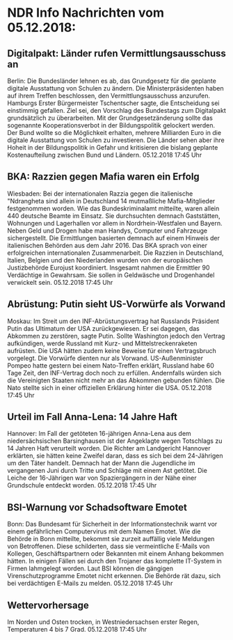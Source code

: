# NDR Info Nachrichten vom 05.12.2018:


## Digitalpakt: Länder rufen Vermittlungsausschuss an
Berlin: Die Bundesländer lehnen es ab, das Grundgesetz für die geplante digitale Ausstattung von Schulen zu ändern. Die Ministerpräsidenten haben auf ihrem Treffen beschlossen, den Vermittlungsausschuss anzurufen. Hamburgs Erster Bürgermeister Tschentscher sagte, die Entscheidung sei einstimmig gefallen. Ziel sei, den Vorschlag des Bundestags zum Digitalpakt grundsätzlich zu überarbeiten. Mit der Grundgesetzänderung sollte das sogenannte Kooperationsverbot in der Bildungspolitik gelockert werden. Der Bund wollte so die Möglichkeit erhalten, mehrere Milliarden Euro in die digitale Ausstattung von Schulen zu investieren. Die Länder sehen aber ihre Hoheit in der Bildungspolitik in Gefahr und kritisieren die bislang geplante Kostenaufteilung zwischen Bund und Ländern. 05.12.2018 17:45 Uhr 

## BKA: Razzien gegen Mafia waren ein Erfolg
Wiesbaden:       Bei der internationalen Razzia gegen die italienische "Ndrangheta sind allein in Deutschland 14 mutmaßliche Mafia-Mitglieder festgenommen worden. Wie das Bundeskriminalamt mitteilte, waren allein 440 deutsche Beamte im Einsatz. Sie durchsuchten demnach Gaststätten, Wohnungen und Lagerhallen vor allem in Nordrhein-Westfalen und Bayern. Neben Geld und Drogen habe man Handys, Computer und Fahrzeuge sichergestellt. Die Ermittlungen basierten demnach auf einem Hinweis der italienischen Behörden aus dem Jahr 2016. Das BKA sprach von einer erfolgreichen internationalen Zusammenarbeit. Die Razzien in Deutschland, Italien, Belgien und den Niederlanden wurden von der europäischen Justizbehörde Eurojust koordiniert. Insgesamt nahmen die Ermittler 90 Verdächtige in Gewahrsam. Sie sollen in Geldwäsche und Drogenhandel verwickelt sein. 05.12.2018 17:45 Uhr 

## Abrüstung: Putin sieht US-Vorwürfe als Vorwand
Moskau: Im Streit um den INF-Abrüstungsvertrag hat Russlands Präsident Putin das Ultimatum der USA zurückgewiesen. Er sei dagegen, das Abkommen zu zerstören, sagte Putin. Sollte Washington jedoch den Vertrag aufkündigen, werde Russland mit Kurz- und Mittelstreckenraketen aufrüsten. Die USA hätten zudem keine Beweise für einen Vertragsbruch vorgelegt. Die Vorwürfe dienten nur als Vorwand. US-Außenminister Pompeo hatte gestern bei einem Nato-Treffen erklärt, Russland habe 60 Tage Zeit, den INF-Vertrag doch noch zu erfüllen. Andernfalls würden sich die Vereinigten Staaten nicht mehr an das Abkommen gebunden fühlen. Die Nato stellte sich in einer offiziellen Erklärung hinter die USA. 05.12.2018 17:45 Uhr 

## Urteil im Fall Anna-Lena: 14 Jahre Haft
Hannover: Im Fall der getöteten 16-jährigen Anna-Lena aus dem niedersächsischen Barsinghausen ist der Angeklagte wegen Totschlags zu 14 Jahren Haft verurteilt worden. Die Richter am Landgericht Hannover erklärten, sie hätten keine Zweifel daran, dass es sich bei dem 24-Jährigen um den Täter handelt. Demnach hat der Mann die Jugendliche im vergangenen Juni durch Tritte und Schläge mit einem Ast getötet. Die Leiche der 16-Jährigen war von Spaziergängern in der Nähe einer Grundschule entdeckt worden. 05.12.2018 17:45 Uhr 

## BSI-Warnung vor Schadsoftware Emotet
Bonn: Das Bundesamt für Sicherheit in der Informationstechnik warnt vor einem gefährlichen Computervirus mit dem Namen Emotet. Wie die Behörde in Bonn mitteilte, bekommt sie zurzeit auffällig viele Meldungen von Betroffenen. Diese schilderten, dass sie vermeintliche E-Mails von Kollegen, Geschäftspartnern oder Bekannten mit einem Anhang bekommen hätten. In einigen Fällen sei durch den Trojaner das komplette IT-System in Firmen lahmgelegt worden. Laut BSI können die gängigen Virenschutzprogramme Emotet nicht erkennen. Die Behörde rät dazu, sich bei verdächtigen E-Mails zu melden. 05.12.2018 17:45 Uhr 

## Wettervorhersage
Im Norden und Osten trocken, in Westniedersachsen erster  Regen, Temperaturen 4 bis 7 Grad. 05.12.2018 17:45 Uhr 
